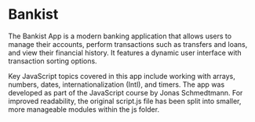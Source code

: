 # Bankist

The Bankist App is a modern banking application that allows users to manage their accounts, perform transactions such as transfers and loans, and view their financial history. It features a dynamic user interface with transaction sorting options.

Key JavaScript topics covered in this app include working with arrays, numbers, dates, internationalization (Intl), and timers. The app was developed as part of the JavaScript course by Jonas Schmedtmann. For improved readability, the original script.js file has been split into smaller, more manageable modules within the js folder.
